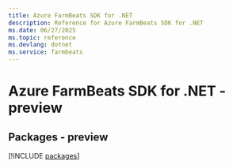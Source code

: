 ```yaml
---
title: Azure FarmBeats SDK for .NET
description: Reference for Azure FarmBeats SDK for .NET
ms.date: 06/27/2025
ms.topic: reference
ms.devlang: dotnet
ms.service: farmbeats
---
```

# Azure FarmBeats SDK for .NET - preview
## Packages - preview
[!INCLUDE [packages](farmbeats-index.md)]